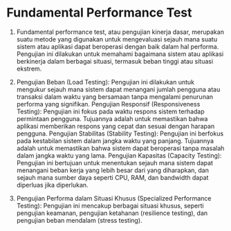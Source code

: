 # Fundamental Performance Test

1. Fundamental performance test, atau pengujian kinerja dasar, merupakan suatu metode yang digunakan untuk mengevaluasi sejauh mana suatu sistem atau aplikasi dapat beroperasi dengan baik dalam hal performa. Pengujian ini dilakukan untuk memahami bagaimana sistem atau aplikasi berkinerja dalam berbagai situasi, termasuk beban tinggi atau situasi ekstrem.

2. Pengujian Beban (Load Testing): Pengujian ini dilakukan untuk mengukur sejauh mana sistem dapat menangani jumlah pengguna atau transaksi dalam waktu yang bersamaan tanpa mengalami penurunan performa yang signifikan. Pengujian Responsif (Responsiveness Testing): Pengujian ini fokus pada waktu respons sistem terhadap permintaan pengguna. Tujuannya adalah untuk memastikan bahwa aplikasi memberikan respons yang cepat dan sesuai dengan harapan pengguna. Pengujian Stabilitas (Stability Testing): Pengujian ini berfokus pada kestabilan sistem dalam jangka waktu yang panjang. Tujuannya adalah untuk memastikan bahwa sistem dapat beroperasi tanpa masalah dalam jangka waktu yang lama. Pengujian Kapasitas (Capacity Testing): Pengujian ini bertujuan untuk menentukan sejauh mana sistem dapat menangani beban kerja yang lebih besar dari yang diharapkan, dan sejauh mana sumber daya seperti CPU, RAM, dan bandwidth dapat diperluas jika diperlukan.

3. Pengujian Performa dalam Situasi Khusus (Specialized Performance Testing): Pengujian ini mencakup berbagai situasi khusus, seperti pengujian keamanan, pengujian ketahanan (resilience testing), dan pengujian beban mendalam (stress testing).
